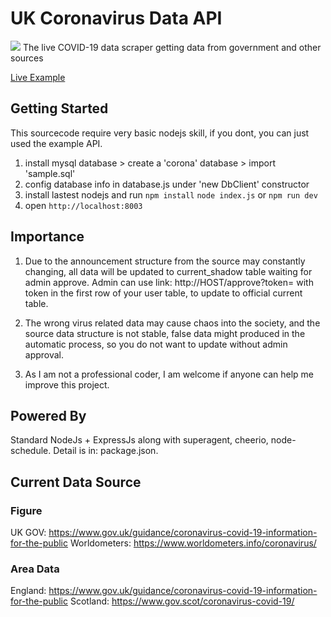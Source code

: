 # UK Coronavirus Data API
![](https://i.ibb.co/Jj2H6wT/logoc.png)
The live COVID-19 data scraper getting data from government and other sources


[Live Example](http://coronauk.isjeff.com/ "Live Example")

## Getting Started

This sourcecode require very basic nodejs skill, if you dont, you can just used the example API.

1. install mysql database > create a 'corona' database > import 'sample.sql'
2. config database info in database.js under 'new DbClient' constructor
3. install lastest nodejs and run
	`npm install`
	`node index.js` or `npm run dev`
4. open `http://localhost:8003`

## Importance
1. Due to the announcement structure from the source may constantly changing, all data will be updated to current_shadow table waiting for admin approve. Admin can use link: http://HOST/approve?token= with token in the first row of your user table, to update to official current table.

2. The wrong virus related data may cause chaos into the society, and the source data structure is not stable, false data might produced in the automatic process, so you do not want to update without admin approval.

3. As I am not a professional coder, I am welcome if anyone can help me improve this project.

## Powered By
Standard NodeJs + ExpressJs along with superagent, cheerio, node-schedule. Detail is in: package.json.

## Current Data Source
### Figure
UK GOV: https://www.gov.uk/guidance/coronavirus-covid-19-information-for-the-public
Worldometers: https://www.worldometers.info/coronavirus/

### Area Data
England: https://www.gov.uk/guidance/coronavirus-covid-19-information-for-the-public
Scotland: https://www.gov.scot/coronavirus-covid-19/


